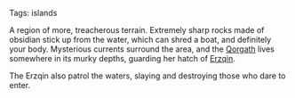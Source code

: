 Tags: islands

A region of more, treacherous terrain. Extremely sharp rocks made of obsidian stick up from the water, which can shred a boat, and definitely your body. Mysterious currents surround the area, and the [Qorgath](Qorgath) lives somewhere in its murky depths, guarding her hatch of [Erzqin](Erzqin).

The Erzqin also patrol the waters, slaying and destroying those who dare to enter.